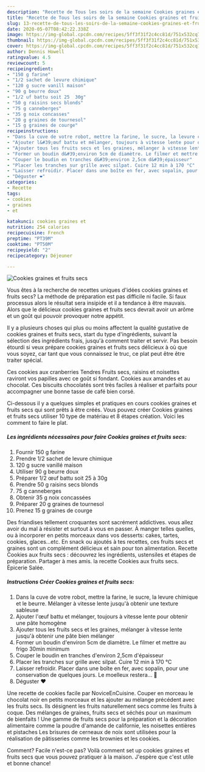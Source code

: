```yaml
---
description: "Recette de Tous les soirs de la semaine Cookies graines et fruits secs"
title: "Recette de Tous les soirs de la semaine Cookies graines et fruits secs"
slug: 13-recette-de-tous-les-soirs-de-la-semaine-cookies-graines-et-fruits-secs
date: 2020-05-07T08:42:22.338Z
image: https://img-global.cpcdn.com/recipes/5ff3f31f2c4cc81d/751x532cq70/cookies-graines-et-fruits-secs-photo-principale-de-la-recette.jpg
thumbnail: https://img-global.cpcdn.com/recipes/5ff3f31f2c4cc81d/751x532cq70/cookies-graines-et-fruits-secs-photo-principale-de-la-recette.jpg
cover: https://img-global.cpcdn.com/recipes/5ff3f31f2c4cc81d/751x532cq70/cookies-graines-et-fruits-secs-photo-principale-de-la-recette.jpg
author: Dennis Howell
ratingvalue: 4.5
reviewcount: 5
recipeingredient:
- "150 g farine"
- "1/2 sachet de levure chimique"
- "120 g sucre vanill maison"
- "90 g beurre doux"
- "1/2 uf battu soit 25  30g"
- "50 g raisins secs blonds"
- "75 g canneberges"
- "35 g noix concasses"
- "20 g graines de tournesol"
- "15 g graines de courge"
recipeinstructions:
- "Dans la cuve de votre robot, mettre la farine, le sucre, la levure chimique et le beurre. Mélanger à vitesse lente jusqu&#39;à obtenir une texture sableuse"
- "Ajouter l&#39;œuf battu et mélanger, toujours à vitesse lente pour obtenir une pâte homogène"
- "Ajouter tous les fruits secs et les graines, mélanger à vitesse lente jusqu&#39;à obtenir une pâte bien mélanger"
- "Former un boudin d&#39;environ 5cm de diamètre. Le filmer et mettre au frigo 30min minimum"
- "Couper le boudin en tranches d&#39;environ 2,5cm d&#39;épaisseur"
- "Placer les tranches sur grille avec silpat. Cuire 12 min à 170 °C"
- "Laisser refroidir. Placer dans une boîte en fer, avec sopalin, pour une conservation de quelques jours. Le moelleux restera... 🤤"
- "Déguster ❤️"
categories:
- Recette
tags:
- cookies
- graines
- et

katakunci: cookies graines et 
nutrition: 254 calories
recipecuisine: French
preptime: "PT39M"
cooktime: "PT50M"
recipeyield: "2"
recipecategory: Déjeuner

---
```



![Cookies graines et fruits secs](https://img-global.cpcdn.com/recipes/5ff3f31f2c4cc81d/751x532cq70/cookies-graines-et-fruits-secs-photo-principale-de-la-recette.jpg)

Vous êtes à la recherche de recettes uniques d'idées cookies graines et fruits secs? La méthode de préparation est pas difficile ni facile. Si faux processus alors le résultat sera insipide et il a tendance à être mauvais. Alors que le délicieux cookies graines et fruits secs devrait avoir un arôme et un goût qui pouvoir provoquer notre appétit.

Il y a plusieurs choses qui plus ou moins affectent la qualité gustative de cookies graines et fruits secs, start du type d'ingrédients, suivant la sélection des ingrédients frais, jusqu'à comment traiter et servir. Pas besoin étourdi si veux prépare cookies graines et fruits secs délicieux à où que vous soyez, car tant que vous connaissez le truc, ce plat peut être être traiter spécial.

Ces cookies aux cranberries Tendres Fruits secs, raisins et noisettes raviront vos papilles avec ce goût si fondant. Cookies aux amandes et au chocolat. Ces biscuits chocolatés sont très faciles à réaliser et parfaits pour accompagner une bonne tasse de café bien corsé.


Ci-dessous il y a quelques simples et pratiques en cours cookies graines et fruits secs qui sont prêts à être créés. Vous pouvez créer Cookies graines et fruits secs utiliser 10 type de matériau et 8 étapes création. Voici les comment to faire le plat.

<!--inarticleads1-->

##### Les ingrédients nécessaires pour faire Cookies graines et fruits secs:

1. Fournir 150 g farine
1. Prendre 1/2 sachet de levure chimique
1.  120 g sucre vanillé maison
1. Utiliser 90 g beurre doux
1. Préparer 1/2 œuf battu soit 25 à 30g
1. Prendre 50 g raisins secs blonds
1.  75 g canneberges
1. Obtenir 35 g noix concassées
1. Préparer 20 g graines de tournesol
1. Prenez 15 g graines de courge


Des friandises tellement croquantes sont sacrément addictives. vous allez avoir du mal à résister et surtout à vous en passer. À manger telles quelles, ou à incorporer en petits morceaux dans vos desserts: cakes, tartes, cookies, glaces…etc. En snack ou ajoutés à tes recettes, ces fruits secs et graines sont un complément délicieux et sain pour ton alimentation. Recette Cookies aux fruits secs : découvrez les ingrédients, ustensiles et étapes de préparation. Partager à mes amis. la recette Cookies aux fruits secs. Épicerie Salée. 

<!--inarticleads2-->

##### Instructions Créer Cookies graines et fruits secs:

1. Dans la cuve de votre robot, mettre la farine, le sucre, la levure chimique et le beurre. Mélanger à vitesse lente jusqu&#39;à obtenir une texture sableuse
1. Ajouter l&#39;œuf battu et mélanger, toujours à vitesse lente pour obtenir une pâte homogène
1. Ajouter tous les fruits secs et les graines, mélanger à vitesse lente jusqu&#39;à obtenir une pâte bien mélanger
1. Former un boudin d&#39;environ 5cm de diamètre. Le filmer et mettre au frigo 30min minimum
1. Couper le boudin en tranches d&#39;environ 2,5cm d&#39;épaisseur
1. Placer les tranches sur grille avec silpat. Cuire 12 min à 170 °C
1. Laisser refroidir. Placer dans une boîte en fer, avec sopalin, pour une conservation de quelques jours. Le moelleux restera... 🤤
1. Déguster ❤️


Une recette de cookies facile par NoviceEnCuisine. Couper en morceau le chocolat noir en petits morceaux et les ajouter au mélange précédent avec les fruits secs. Ils désignent les fruits naturellement secs comme les fruits à coque. Des mélanges de graines, fruits secs et séchés pour un maximum de bienfaits ! Une gamme de fruits secs pour la préparation et la décoration alimentaire comme la poudre d&#39;amande de californie, les noisettes entières et pistaches Les brisures de cerneaux de noix sont utilisées pour la réalisation de pâtisseries comme les brownies et les cookies. 


Comment? Facile n'est-ce pas? Voilà comment set up cookies graines et fruits secs que vous pouvez pratiquer à la maison. J'espère que c'est utile et bonne chance!
